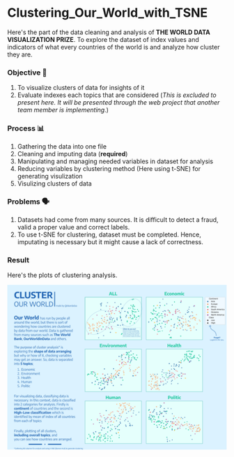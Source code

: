 # Clustering_Our_World_with_TSNE

Here's the part of the data cleaning and analysis of <b>THE WORLD DATA VISUALIZATION PRIZE</b>. To explore the dataset of index values and indicators of what every countries of the world is and analyze how cluster they are.

### Objective 🎯
1. To visualize clusters of data for insights of it
2. Evaluate indexes each topics that are considered (<em>This is excluded to present here. It will be presented through the web project that another team member is implementing.</em>)

### Process 📊
1. Gathering the data into one file
2. Cleaning and imputing data (<b>required</b>)
3. Manipulating and managing needed variables in dataset for analysis
4. Reducing variables by clustering method (Here using t-SNE) for generating visulization
5. Visulizing clusters of data

### Problems 🗣️
1. Datasets had come from many sources. It is difficult to detect a fraud, valid a proper value and correct labels.
2. To use t-SNE for clustering, dataset must be completed. Hence, imputating is necessary but it might cause a lack of correctness.<br>

### Result
Here's the plots of clustering analysis.

<img src="https://github.com/supawichO/Clustering_Our_World_with_TSNE/blob/master/img/cluster_poster.png">
